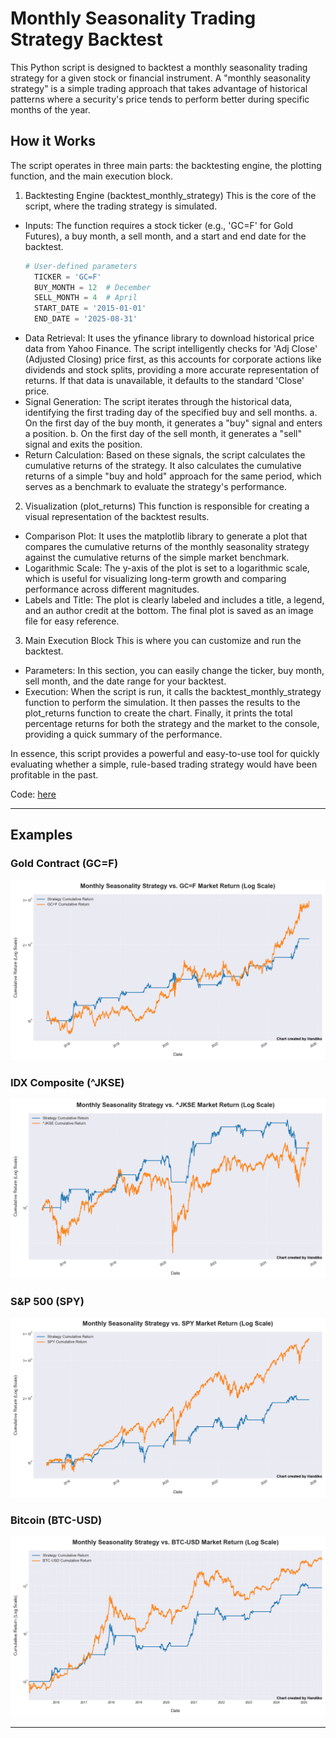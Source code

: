 # Monthly Seasonality Trading Strategy Backtest
This Python script is designed to backtest a monthly seasonality trading strategy for a given stock or financial instrument. A "monthly seasonality strategy" is a simple trading approach that takes advantage of historical patterns where a security's price tends to perform better during specific months of the year.

## How it Works
The script operates in three main parts: the backtesting engine, the plotting function, and the main execution block.
1. Backtesting Engine (backtest_monthly_strategy)
This is the core of the script, where the trading strategy is simulated.
* Inputs: The function requires a stock ticker (e.g., 'GC=F' for Gold Futures), a buy month, a sell month, and a start and end date for the backtest.
  ```python
  # User-defined parameters
    TICKER = 'GC=F'
    BUY_MONTH = 12  # December
    SELL_MONTH = 4  # April
    START_DATE = '2015-01-01'
    END_DATE = '2025-08-31'
  ```
* Data Retrieval: It uses the yfinance library to download historical price data from Yahoo Finance. The script intelligently checks for 'Adj Close' (Adjusted Closing) price first, as this accounts for corporate actions like dividends and stock splits, providing a more accurate representation of returns. If that data is unavailable, it defaults to the standard 'Close' price.
* Signal Generation: The script iterates through the historical data, identifying the first trading day of the specified buy and sell months.
  a. On the first day of the buy month, it generates a "buy" signal and enters a position.
  b. On the first day of the sell month, it generates a "sell" signal and exits the position.
* Return Calculation: Based on these signals, the script calculates the cumulative returns of the strategy. It also calculates the cumulative returns of a simple "buy and hold" approach for the same period, which serves as a benchmark to evaluate the strategy's performance.

2. Visualization (plot_returns)
This function is responsible for creating a visual representation of the backtest results.
* Comparison Plot: It uses the matplotlib library to generate a plot that compares the cumulative returns of the monthly seasonality strategy against the cumulative returns of the simple market benchmark.
* Logarithmic Scale: The y-axis of the plot is set to a logarithmic scale, which is useful for visualizing long-term growth and comparing performance across different magnitudes.
* Labels and Title: The plot is clearly labeled and includes a title, a legend, and an author credit at the bottom. The final plot is saved as an image file for easy reference.

3. Main Execution Block
This is where you can customize and run the backtest.
* Parameters: In this section, you can easily change the ticker, buy month, sell month, and the date range for your backtest.
* Execution: When the script is run, it calls the backtest_monthly_strategy function to perform the simulation. It then passes the results to the plot_returns function to create the chart. Finally, it prints the total percentage returns for both the strategy and the market to the console, providing a quick summary of the performance.

In essence, this script provides a powerful and easy-to-use tool for quickly evaluating whether a simple, rule-based trading strategy would have been profitable in the past.

Code: [here](https://github.com/handiko/Monthly-Seasonality-Trading-Strategy-Backtest/blob/main/JupyterNotebook/Monthly%20Seasonality%20Strategy.ipynb)

---

## Examples
### Gold Contract (GC=F)
![](./GC=F_strategy_performance.png)

### IDX Composite (^JKSE)
![](./^JKSE_strategy_performance.png)

### S&P 500 (SPY)
![](./SPY_strategy_performance.png)

### Bitcoin (BTC-USD)
![](./BTC-USD_strategy_performance.png)

---
